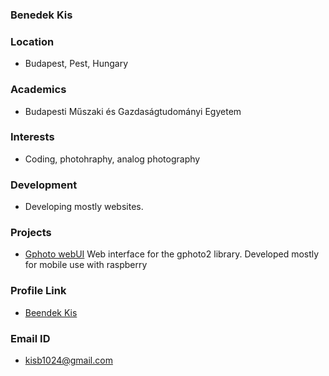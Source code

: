 ### Benedek Kis

### Location

- Budapest, Pest, Hungary

### Academics

- Budapesti Műszaki és Gazdaságtudományi Egyetem

### Interests

- Coding, photohraphy, analog photography

### Development

- Developing mostly websites.

### Projects

- [Gphoto webUI](https://github.com/donerkiki/gphotoui) Web interface for the gphoto2 library. Developed mostly for mobile use with raspberry

### Profile Link

- [Beendek Kis](https://github.com/donerkiki)

### Email ID

- kisb1024@gmail.com
